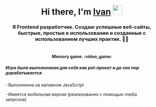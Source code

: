 <h1 align="center">Hi there, I'm <a href="#" target="_blank">Ivan</a> 
<img src="https://github.com/blackcater/blackcater/raw/main/images/Hi.gif" height="32"/></h1>

<h3 align="center">Я Frontend разработчик. Cоздаю успешные веб-сайты, быстрые, простые в использовании и созданные с использованием лучших практик. 👍🏼
</h3>

<!-- # 𝕄𝕪 𝕡𝕠𝕣𝕥𝕗𝕠𝕝𝕚𝕠🛠 -->
#

<h4 align="center">Memory game. :video_game:
</h4>

<h5>Игра была выполненная для себя как pet-проект и до сих пор дорабатывается</h5> 
<p>⋅⋅Выполненна на нативном JavaScript</p> 
<p>⋅⋅Имеется мобильная версия (реализованно с помощью media запрсоов)</p>